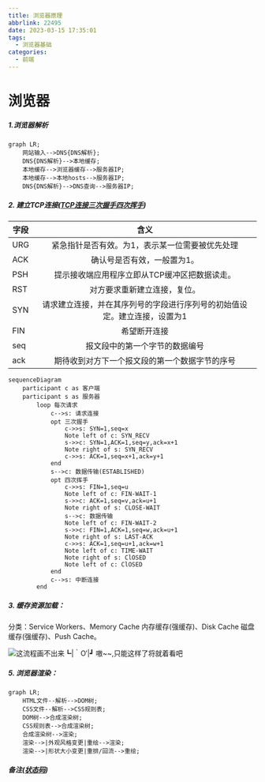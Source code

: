 ```yaml
---
title: 浏览器原理
abbrlink: 22495
date: 2023-03-15 17:35:01
tags:
  - 浏览器基础
categories:
  - 前端
---
```


# 浏览器

##### 1.浏览器解析

```mermaid
graph LR;
    网站输入-->DNS{DNS解析};
    DNS{DNS解析}-->本地缓存;
    本地缓存-->浏览器缓存-->服务器IP;
    本地缓存-->本地hosts-->服务器IP;
    DNS{DNS解析}-->DNS查询-->服务器IP;
```

##### 2. 建立TCP连接([TCP连接三次握手四次挥手](https://blog.csdn.net/qq_38950316/article/details/81087809))

字段|含义
---|:--:
URG|紧急指针是否有效。为1，表示某一位需要被优先处理
ACK|确认号是否有效，一般置为1。
PSH|提示接收端应用程序立即从TCP缓冲区把数据读走。
RST|对方要求重新建立连接，复位。
SYN|请求建立连接，并在其序列号的字段进行序列号的初始值设定。建立连接，设置为1
FIN|希望断开连接
seq|报文段中的第一个字节的数据编号
ack|期待收到对方下一个报文段的第一个数据字节的序号

```mermaid
sequenceDiagram
    participant c as 客户端
    participant s as 服务器
        loop 每次请求
            c-->s: 请求连接
            opt 三次握手
                c->>s: SYN=1,seq=x
                Note left of c: SYN_RECV
                s->>c: SYN=1,ACK=1,seq=y,ack=x+1
                Note right of s: SYN_RECV
                c->>s: ACK=1,seq=x+1,ack=y+1
            end
            s-->c: 数据传输(ESTABLISHED)
            opt 四次挥手
                c->>s: FIN=1,seq=u
                Note left of c: FIN-WAIT-1
                s->>c: ACK=1,seq=v,ack=u+1
                Note right of s: CLOSE-WAIT
                s-->c: 数据传输
                Note left of c: FIN-WAIT-2
                s->>c: FIN=1,ACK=1,seq=w,ack=u+1
                Note right of s: LAST-ACK
                c->>s: ACK=1,seq=u+1,ack=w+1
                Note left of c: TIME-WAIT
                Note right of s: ClOSED
                Note left of c: ClOSED
            end
            c-->s: 中断连接
        end
```

##### 3. 缓存资源加载：

分类：Service Workers、Memory Cache 内存缓存(强缓存)、Disk Cache 磁盘缓存(强缓存)、Push Cache。

![这流程画不出来┗|｀O′|┛ 嗷~~,只能这样了将就着看吧](https://cdn.nikai.site/cache.jpg?imageslim)

##### 5. 浏览器渲染：

```mermaid
graph LR;
    HTML文件--解析-->DOM树;
    CSS文件--解析-->CSS规则表;
    DOM树-->合成渲染树;
    CSS规则表-->合成渲染树;
    合成渲染树-->渲染;
    渲染-->|外观风格变更|重绘-->渲染;
    渲染-->|形状大小变更|重排/回流-->重绘;
```

##### 备注([状态码](https://help.aliyun.com/knowledge_detail/36393.html?spm=5176.13394938.0.0.5f4f2813vEprwy))